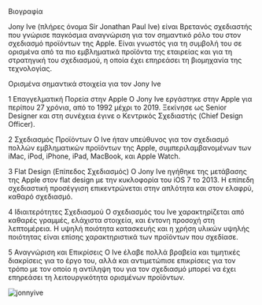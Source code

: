 Βιογραφία

Jony Ive (πλήρες όνομα Sir Jonathan Paul Ive) είναι Βρετανός σχεδιαστής που γνώρισε παγκόσμια αναγνώριση για τον σημαντικό ρόλο του στον σχεδιασμό προϊόντων της Apple. Είναι γνωστός για τη συμβολή του σε ορισμένα από τα πιο εμβληματικά προϊόντα της εταιρείας και για τη στρατηγική του σχεδιασμού, η οποία έχει επηρεάσει τη βιομηχανία της τεχνολογίας.

Ορισμένα σημαντικά στοιχεία για τον Jony Ive

1 Επαγγελματική Πορεία στην Apple Ο Jony Ive εργάστηκε στην Apple για περίπου 27 χρόνια, από το 1992 μέχρι το 2019. Ξεκίνησε ως Senior Designer και στη συνέχεια έγινε ο Κεντρικός Σχεδιαστής (Chief Design Officer).

2 Σχεδιασμός Προϊόντων Ο Ive ήταν υπεύθυνος για τον σχεδιασμό πολλών εμβληματικών προϊόντων της Apple, συμπεριλαμβανομένων των iMac, iPod, iPhone, iPad, MacBook, και Apple Watch.

3 Flat Design (Επίπεδος Σχεδιασμός) Ο Jony Ive ηγήθηκε της μετάβασης της Apple στον flat design με την κυκλοφορία του iOS 7 το 2013. Η επίπεδη σχεδιαστική προσέγγιση επικεντρώνεται στην απλότητα και στον ελαφρύ, καθαρό σχεδιασμό.

4 Ιδιαιτερότητες Σχεδιασμού Ο σχεδιασμός του Ive χαρακτηρίζεται από καθαρές γραμμές, ελάχιστα στοιχεία, και έντονη προσοχή στη λεπτομέρεια. Η υψηλή ποιότητα κατασκευής και η χρήση υλικών υψηλής ποιότητας είναι επίσης χαρακτηριστικά των προϊόντων που σχεδίασε.

5 Αναγνώριση και Επικρίσεις Ο Ive έλαβε πολλά βραβεία και τιμητικές διακρίσεις για το έργο του, αλλά και αντιμετώπισε επικρίσεις για τον τρόπο με τον οποίο η αντίληψη του για τον σχεδιασμό μπορεί να έχει επηρεάσει τη λειτουργικότητα ορισμένων προϊόντων.


![jonnyive](https://github.com/xristostsilis/1053655/assets/67221281/c089c8bd-66b6-41d1-83f2-47af062f0bb0)
